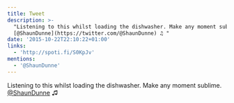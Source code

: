 ```yaml
---
title: Tweet
description: >-
  "Listening to this whilst loading the dishwasher. Make any moment sublime.
  [@ShaunDunne](https://twitter.com/@ShaunDunne) ♫ "
date: '2015-10-22T22:10:22+01:00'
links:
  - 'http://spoti.fi/S0KpJv'
mentions:
  - '@ShaunDunne'
---
```

Listening to this whilst loading the dishwasher. Make any moment sublime. [@ShaunDunne](https://twitter.com/@ShaunDunne) ♫ 
